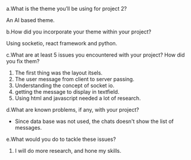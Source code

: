 a.What is the theme you’ll be using for project 2?

An AI based theme.

b.How did you incorporate your theme within your project?

Using socketio, react framework and python.

c.What are at least 5 issues you encountered with your project? How did you fix them?

1. The first thing was the layout itsels.
2. The user message from client to server passing.
3. Understanding the concept of socket io.
4. getting the message to display in textfield.
5. Using html and javascript needed a lot of research.

d.What are known problems, if any, with your project?

- Since data base was not used, the chats doesn't show the list of messages.

e.What would you do to tackle these issues?

1. I will do more research, and hone my skills.
